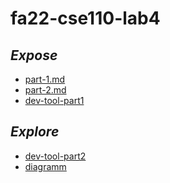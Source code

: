 # fa22-cse110-lab4


***Expose***
---

- [part-1.md](expose/part1.md) <br>
- [part-2.md](expose/part2.md) <br>
- [dev-tool-part1](expose/devtools/devtools-pt1.md)<br>

***Explore***
---

- [dev-tool-part2](explore/devtools/devtools-part2.md)<br>
- [diagramm](explore/diagramming/diagram.drawio.png)<br>
